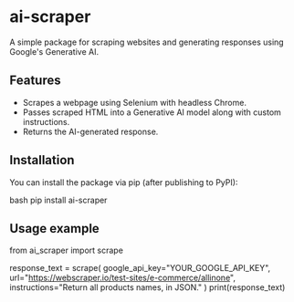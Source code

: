 # ai-scraper

A simple package for scraping websites and generating responses using Google's Generative AI.

## Features

- Scrapes a webpage using Selenium with headless Chrome.
- Passes scraped HTML into a Generative AI model along with custom instructions.
- Returns the AI-generated response.

## Installation

You can install the package via pip (after publishing to PyPI):

bash
pip install ai-scraper

## Usage example

from ai_scraper import scrape

response_text = scrape(
    google_api_key="YOUR_GOOGLE_API_KEY",
    url="https://webscraper.io/test-sites/e-commerce/allinone",
    instructions="Return all products names, in JSON."
)
print(response_text)
